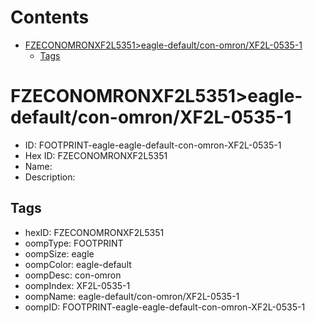 



Contents
========

* [FZECONOMRONXF2L5351>eagle-default/con-omron/XF2L-0535-1](#fzeconomronxf2l5351eagle-defaultcon-omronxf2l-0535-1)
	* [Tags](#tags)

# FZECONOMRONXF2L5351>eagle-default/con-omron/XF2L-0535-1

- ID: FOOTPRINT-eagle-eagle-default-con-omron-XF2L-0535-1
- Hex ID: FZECONOMRONXF2L5351
- Name: 
- Description: 

## Tags

- hexID: FZECONOMRONXF2L5351
- oompType: FOOTPRINT
- oompSize: eagle
- oompColor: eagle-default
- oompDesc: con-omron
- oompIndex: XF2L-0535-1
- oompName: eagle-default/con-omron/XF2L-0535-1
- oompID: FOOTPRINT-eagle-eagle-default-con-omron-XF2L-0535-1
